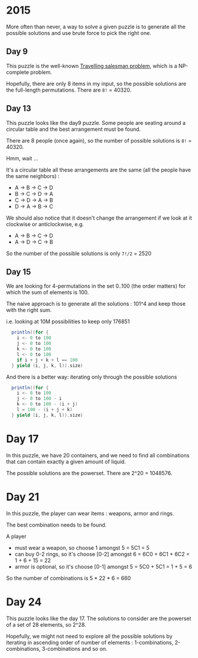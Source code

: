# 2015

More often than never, a way to solve a given puzzle is to generate all the possible solutions and use brute force to pick the right one.

## Day 9

This puzzle is the well-known [Travelling salesman problem](https://en.wikipedia.org/wiki/Travelling_salesman_problem), which is a NP-complete problem.

Hopefully, there are only 8 items in my input, so the possible solutions are the full-length permutations. There are `8!` = 40320.

## Day 13

This puzzle looks like the day9 puzzle. Some people are seating around a circular table and the best arrangement must be found.

There are 8 people (once again), so the number of possible solutions is `8!` = 40320.

Hmm, wait …

It's a circular table all these arrangements are the same (all the people have the same neighbors) : 
- A -> B -> C -> D
- B -> C -> D -> A
- C -> D -> A -> B
- D -> A -> B -> C

We should also notice that it doesn't change the arrangement if we look at it clockwise or anticlockwise, e.g.
- A -> B -> C -> D
- A -> D -> C -> B

So the number of the possible solutions is only `7!/2` = 2520

## Day 15

We are looking for 4-permutations in the set 0..100 (the order matters) for which the sum of elements is 100.

The naive approach is to generate all the solutions : 101^4 and keep those with the right sum.

i.e. looking at 10M possibilities to keep only 176851

```scala
  println((for {
    i <- 0 to 100
    j <- 0 to 100
    k <- 0 to 100
    l <- 0 to 100
    if i + j + k + l == 100
  } yield (i, j, k, l)).size)
```

And there is a better way: iterating only through the possible solutions

```scala
  println((for {
    i <- 0 to 100
    j <- 0 to 100 - i
    k <- 0 to 100 - (i + j)
    l = 100 - (i + j + k)
  } yield (i, j, k, l)).size)
```

# Day 17

In this puzzle, we have 20 containers, and we need to find all combinations that can contain exactly a given amount of liquid.

The possible solutions are the powerset. There are 2^20 = 1048576.

# Day 21

In this puzzle, the player can wear items : weapons, armor and rings.

The best combination needs to be found.

A player 
- must wear a weapon, so choose 1 amongst 5 = 5C1 = 5
- can buy 0-2 rings, so it's choose [0-2] amongst 6 = 6C0 + 6C1 + 6C2 = 1 + 6 + 15 = 22
- armor is optional, so it's choose [0-1] amongst 5 = 5C0 + 5C1 = 1 + 5 = 6

So the number of combinations is 5 * 22 * 6 = 660

# Day 24

This puzzle looks like the day 17. The solutions to consider are the powerset of a set of 28 elements, so 2^28.

Hopefully, we might not need to explore all the possible solutions by iterating in ascending order of number of elements : 1-combinations, 2-combinations, 3-combinations and so on.
